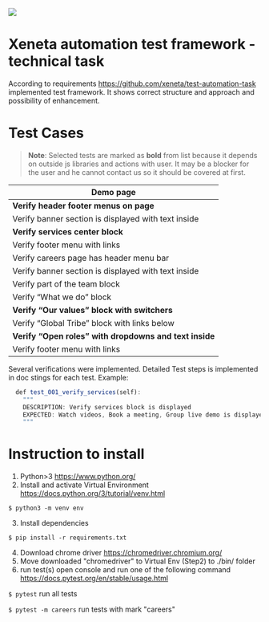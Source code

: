 ![](https://www.xeneta.com/hubfs/Product%20Section%20%284%29.png)
# Xeneta automation test framework - technical task
According to requirements https://github.com/xeneta/test-automation-task implemented test framework. It shows correct structure and approach and possibility of enhancement.

# Test Cases
> **Note**: Selected tests are marked as **bold** from list because it depends on outside js libraries and actions with user. It may be a blocker for the user and he cannot contact us so it should be covered at first.

|Demo page|
| --------- | 
| **Verify header footer menus on page**  | 
| Verify banner section is displayed with text inside| 
| **Verify services center block**| 
| Verify footer menu with links| 
| Verify careers page has header menu bar| 
| Verify banner section is displayed with text inside| 
| Verify part of the team block| 
| Verify “What we do” block| 
| **Verify “Our values” block with switchers**| 
| Verify “Global Tribe” block with links below| 
| **Verify “Open roles” with dropdowns and text inside**| 
| Verify footer menu with links| 

Several verifications were implemented. Detailed Test steps is implemented in doc stings for each test. Example:

```javascript
  def test_001_verify_services(self):
  	"""
  	DESCRIPTION: Verify services block is displayed
  	EXPECTED: Watch videos, Book a meeting, Group live demo is displayed
  	"""
```


# Instruction to install
1. Python>3 https://www.python.org/
2. Install and activate Virtual Environment https://docs.python.org/3/tutorial/venv.html

`$ python3 -m venv env`

3. Install dependencies

`$ pip install -r requirements.txt`

4. Download chrome driver https://chromedriver.chromium.org/
5. Move downloaded "chromedriver" to Virtual Env (Step2) to ./bin/ folder
6. run test(s)
open console and run one of the following command https://docs.pytest.org/en/stable/usage.html

`$ pytest` run all tests

`$ pytest -m careers` run tests with mark "careers"
